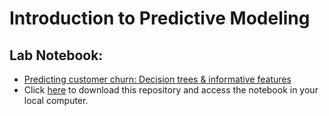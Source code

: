 # Introduction to Predictive Modeling

## Lab Notebook:

- [Predicting customer churn: Decision trees & informative features](Predicting_Customer_Churn.ipynb)
- Click [here](https://github.com/josecarlosgt/Data-Processing-and-Analytics/archive/refs/heads/lab-activities-9-predictive-modeling.zip) to download this repository and access the notebook in your local computer.
